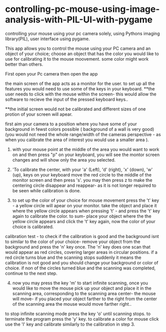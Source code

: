 # controlling-pc-mouse-using-image-analysis-with-PIL-UI-with-pygame
controlling your mouse using your pc camera solely, using Pythons imaging library(PIL), user interface using pygame.

This app allows you to control the mouse using your PC camera and an object of your choice;
choose an object that has the color you would like to use for calibrating it to the mouse moovement. some color might work better than others.

First open your Pc camera then open the app

the main screen of the app acts as a monitor for the user. to set up all the features you would need to use some of the keys in your keyboard. **the user needs 
to click with the mouse within the screen- this would allow the software to recieve the input of the pressed keyboard keys..

**the initial screen would not be calibrated and different sizes of one protion of your screen will apear.


first aim your camera to a position where you have some of your background in fewst colors possible ( background of a wall is very good) (you would not need the whole range/width of the cameras perspective - as when you calibrate the area of interest you would use a smaller area ).

1. with your mouse point at the middle of the area you would want to work on and then press "p" on your keyboard, you will see the montor screen changes and will show
only the area you selected.

2. 'To calibrate the center, with your 'a' (Left), 'd' (right), 'x' (down), 'w' (up), keys on your keyboard move the red circle to the middle of the monitor screen and then press 's'. 
you may then press z to make the centering circle disappear and reappear- as it is not longer required to be seen while calibration is done.

3. to set up the color of your choice for mouse movement press the 't' key - a yellow circle will apear on your monitor. take the object and place it where the yellow circle appears when pressing  't' - and press the 't' key again to calibrate the color. 
to sum- place your object where the the yellow circle appears and click the 't' key again, now the color of your choice is calibrated.

calibration test - to check if the calibration is good and the background isnt to similar to the color of your choice- remove your object from the background and press the 'n' key once.
The 'n' key does one scan that would appear as red circles, covering larger areas in circular positions. if a red circle turns blue and the scanning stops suddenly it means the calibration is not good and you should change your background or color of choice. if non of the circles turned blue and the scanning was completed, continue to the next step.


4. now you may press the key 'm' to start infinite scanning, once you would like to move the mouse pick up your object and place it in the scanning area, corresponding to the scanning area center- the  mouse will move- if you placed your object farther to the right from the center of the scanning area the mouse would move farther right..

to stop infinite scanning mode press the key 'o' until scanning stops.
to terminate the program press the 'y' key.
to calibrate a color for mouse click use the 'l' key and calibrate similarly to the calibration in step 3.
